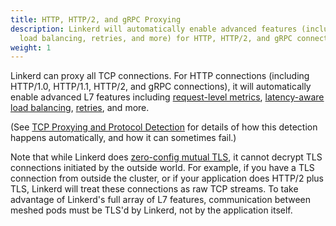 ```yaml
---
title: HTTP, HTTP/2, and gRPC Proxying
description: Linkerd will automatically enable advanced features (including metrics,
  load balancing, retries, and more) for HTTP, HTTP/2, and gRPC connections.
weight: 1
---
```


Linkerd can proxy all TCP connections. For HTTP connections (including HTTP/1.0,
HTTP/1.1, HTTP/2, and gRPC connections), it will automatically enable advanced
L7 features including [request-level metrics](telemetry/), [latency-aware
load balancing](load-balancing/), [retries](retries-and-timeouts/), and
more.

(See [TCP Proxying and Protocol Detection](protocol-detection/) for details of
how this detection happens automatically, and how it can sometimes fail.)

Note that while Linkerd does [zero-config mutual TLS](automatic-mtls/), it
cannot decrypt TLS connections initiated by the outside world. For example, if
you have a TLS connection from outside the cluster, or if your application does
HTTP/2 plus TLS, Linkerd will treat these connections as raw TCP streams. To
take advantage of Linkerd's full array of L7 features, communication between
meshed pods must be TLS'd by Linkerd, not by the application itself.
